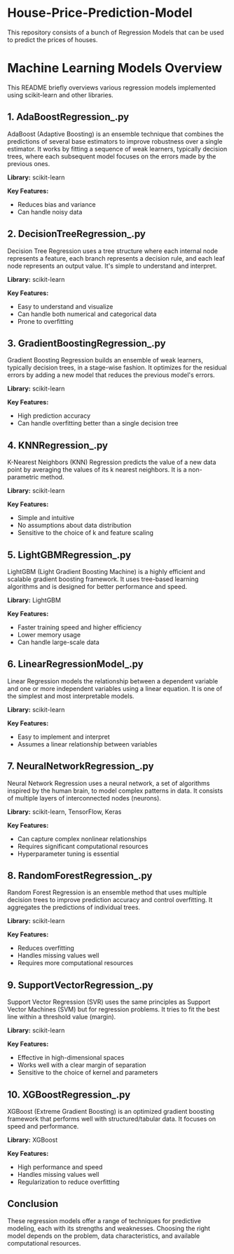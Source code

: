 # House-Price-Prediction-Model
This repository consists of a bunch of Regression Models that can be used to predict the prices of houses.



# Machine Learning Models Overview

This README briefly overviews various regression models implemented using scikit-learn and other libraries.

## 1. AdaBoostRegression_.py
AdaBoost (Adaptive Boosting) is an ensemble technique that combines the predictions of several base estimators to improve robustness over a single estimator. It works by fitting a sequence of weak learners, typically decision trees, where each subsequent model focuses on the errors made by the previous ones.

**Library:** scikit-learn

**Key Features:**
- Reduces bias and variance
- Can handle noisy data

## 2. DecisionTreeRegression_.py
Decision Tree Regression uses a tree structure where each internal node represents a feature, each branch represents a decision rule, and each leaf node represents an output value. It's simple to understand and interpret.

**Library:** scikit-learn

**Key Features:**
- Easy to understand and visualize
- Can handle both numerical and categorical data
- Prone to overfitting

## 3. GradientBoostingRegression_.py
Gradient Boosting Regression builds an ensemble of weak learners, typically decision trees, in a stage-wise fashion. It optimizes for the residual errors by adding a new model that reduces the previous model's errors.

**Library:** scikit-learn

**Key Features:**
- High prediction accuracy
- Can handle overfitting better than a single decision tree

## 4. KNNRegression_.py
K-Nearest Neighbors (KNN) Regression predicts the value of a new data point by averaging the values of its k nearest neighbors. It is a non-parametric method.

**Library:** scikit-learn

**Key Features:**
- Simple and intuitive
- No assumptions about data distribution
- Sensitive to the choice of k and feature scaling

## 5. LightGBMRegression_.py
LightGBM (Light Gradient Boosting Machine) is a highly efficient and scalable gradient boosting framework. It uses tree-based learning algorithms and is designed for better performance and speed.

**Library:** LightGBM

**Key Features:**
- Faster training speed and higher efficiency
- Lower memory usage
- Can handle large-scale data

## 6. LinearRegressionModel_.py
Linear Regression models the relationship between a dependent variable and one or more independent variables using a linear equation. It is one of the simplest and most interpretable models.

**Library:** scikit-learn

**Key Features:**
- Easy to implement and interpret
- Assumes a linear relationship between variables

## 7. NeuralNetworkRegression_.py
Neural Network Regression uses a neural network, a set of algorithms inspired by the human brain, to model complex patterns in data. It consists of multiple layers of interconnected nodes (neurons).

**Library:** scikit-learn, TensorFlow, Keras

**Key Features:**
- Can capture complex nonlinear relationships
- Requires significant computational resources
- Hyperparameter tuning is essential

## 8. RandomForestRegression_.py
Random Forest Regression is an ensemble method that uses multiple decision trees to improve prediction accuracy and control overfitting. It aggregates the predictions of individual trees.

**Library:** scikit-learn

**Key Features:**
- Reduces overfitting
- Handles missing values well
- Requires more computational resources

## 9. SupportVectorRegression_.py
Support Vector Regression (SVR) uses the same principles as Support Vector Machines (SVM) but for regression problems. It tries to fit the best line within a threshold value (margin).

**Library:** scikit-learn

**Key Features:**
- Effective in high-dimensional spaces
- Works well with a clear margin of separation
- Sensitive to the choice of kernel and parameters

## 10. XGBoostRegression_.py
XGBoost (Extreme Gradient Boosting) is an optimized gradient boosting framework that performs well with structured/tabular data. It focuses on speed and performance.

**Library:** XGBoost

**Key Features:**
- High performance and speed
- Handles missing values well
- Regularization to reduce overfitting

## Conclusion
These regression models offer a range of techniques for predictive modeling, each with its strengths and weaknesses. Choosing the right model depends on the problem, data characteristics, and available computational resources.

